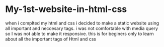 # My-1st-website-in-html-css
when i complted my html and css i decided to make a static website using all important and neccesary tags.
i was not comfortable with media query so I was not able to make it responsive.
this is for beginers only to learn about all the important tags of Html and css
